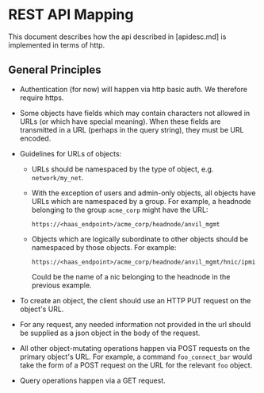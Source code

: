 # REST API Mapping

This document describes how the api described in [apidesc.md] is
implemented in terms of http.

## General Principles

* Authentication (for now) will happen via http basic auth. We therefore
  require https.
* Some objects have fields which may contain characters not allowed in
  URLs (or which have special meaning). When these fields are
  transmitted in a URL (perhaps in the query string), they must be URL encoded.
* Guidelines for URLs of objects:
  * URLs should be namespaced by the type of object, e.g.
    `network/my_net`.
  * With the exception of users and admin-only objects, all objects have
    URLs which are namespaced by a group. For example, a headnode
    belonging to the group `acme_corp` might have the URL:

        https://<haas_endpoint>/acme_corp/headnode/anvil_mgmt

  * Objects which are logically subordinate to other objects should be
    namespaced by those objects. For example:

        https://<haas_endpoint>/acme_corp/headnode/anvil_mgmt/hnic/ipmi

    Could be the name of a nic belonging to the headnode in the previous
    example.

* To create an object, the client should use an HTTP PUT request on the
  object's URL.

* For any request, any needed information not provided in the url should
  be supplied as a json object in the body of the request.

* All other object-mutating operations happen via POST requests on the
  primary object's URL. For example, a command `foo_connect_bar` would
  take the form of a POST request on the URL for the relevant `foo`
  object.

* Query operations happen via a GET request.
